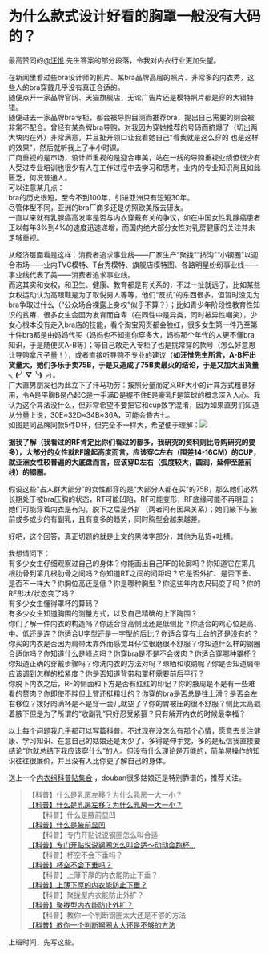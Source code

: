 # 为什么款式设计好看的胸罩一般没有大码的？

最高赞同的[@汪惟](//www.zhihu.com/people/ffbe1e25d78aa1aa39b6baf6a6a5c781) 先生答案的部分段落，令我对内衣行业更加失望。  

在新闻里看过些bra设计师的照片、某bra品牌高层的照片、非常多的内衣秀，这些人的bra穿戴几乎没有真正合适的。  
随便点开一家品牌官网、天猫旗舰店，无论广告片还是模特照片都是穿的大错特错。  
随便进去一家品牌bra专柜，都会被导购目测而推荐bra，提出自己需要的则会被非常不配合。曾经有某杂牌bra导购，对我因为穿她推荐的号码而挤爆了（切出两大块肉在外）非常满意，并且扯开领口让我看她自己“看我就是这么穿的 也是这样的效果”，然后就听我上了半小时课。  
厂商重视的是市场，设计师重视的是迎合审美，站在一线的导购重视业绩但很少有人受过专业培训也很少有人在工作过程中去学习和思考。业内的专业知识尚且如此匮乏，何况普通人。  
可以注意某几点：  
bra的历史很短，至今不到100年，引进亚洲只有短短30年。  
尽管体型不同，亚洲的bra厂商多还是仿照欧美版去研发。  
一直以来就有乳腺癌高发率是否与内衣穿戴有关的争议，如在中国女性乳腺癌患者正以每年3%到4%的速度迅速递增，而国内绝大部分女性对乳房健康的关注并未足够重视。  

从经济层面看是这样：消费者追求事业线——厂家生产“聚拢”“挤沟”“小钢圈”以迎合市场——业内TVC模特、T台秀模特、旗舰店模特图、各路明星纷纷事业线——事业线代表了美——消费者追求事业线。  
而这其实和女权，和卫生、健康、教育都是有关系的，不过一扯就远了。比如某些女权运动认为高跟鞋是为了取悦男人等等，他们“反抗”的东西很多，但暂时没见为bra争取过什么（“公众场合裸露上身权”似乎不算？）；比如青少年阶段性教育性知识的贫瘠，很多女生会因为发育而自卑（在同性中是异类，同时被异性嘲笑），少女心根本没有走入bra店的技能，看个淘宝网页都会脸红，很多女生第一件乃至第十件bra都是由妈妈代买（妈妈也不知道你穿多大，妈妈那个年代的人更不懂bra知识，于是随便买A-B等）；等自己敢走入专柜了也是挑常穿的款号（怎么好意思让导购拿尺子量！），或者直接听导购不专业的建议（**如汪惟先生所言，A-B杯出货量大，她们多乐于卖75B，于是又造成了75B卖最火的结论，于是又加大出货量╮(╯▽╰)╭**）。  
广大直男朋友也为此立下了汗马功劳：按照分量而定义RF大小的计算方式粗暴好用，令A是平胸B是凸起C是一手满D是握不住E是豪乳F是篮球的概念深入人心。我认为这个算法没什么，但非常希望不要把它和cup数字混淆，因为如果直男们知道从分量上说，30E≈32D≈34B≈36A，可能会昏古七。  
如图是同品牌同款5件D杯，但完全不一样大，希望便于理解：![](https://pic4.zhimg.com/50/4340b4c74f42f3b523ee7e98bd810690_b.jpg)  

**据我了解（我看过的RF肯定比你们看过的都多，我研究的资料则比导购研究的要多），大部分的女性就RF隆起高度而言，应该穿C左右（围差14-16CM）的CUP，就亚洲女性较普遍的大底盘而言，应该穿D左右（弧度较大，圆润，延伸至腋前线）的钢圈。**  

假设这些“占人群大部分”的女性都穿的是“大部分人都在买”的75B，那么她们必然长期处于被bra压胸的状态，RT可能凹陷，RF可能变形，RF底缘可能不再明显；她们可能穿着内衣是有沟，脱下之后是外扩（两者间有因果关系）；她们腋下与腋前或多或少的有副乳，且有变多的趋势，同时胸型会越来越差。  

好吧，这个回答，真正切题的就是上文的黑体字部分，其他为私货+吐槽。  

我想请问下：  
有多少女生仔细观察过自己的身体？你能画出自己RF的轮廓吗？你知道它在第几根肋骨到第几根肋骨之间吗？你知道RT之间的间距吗？它是否外扩、是否下垂、是否不一样大？你胸位高还是低？你是哪种胸型？你这些年内衣尺码变了吗？你的RF形状/状态变了吗？  
有多少女生懂得罩杯的算码？  
有多少女生知道胸围的测量方式，以及自己精确的上下胸围？  
你们了解一件内衣的构造吗？你适合穿高侧比还是低侧比？你适合的鸡心位是高、中、低还是连？你适合U字型还是一字型的后比？你适合穿有土台的还是没有的？你买的内衣是否因为肩带太靠外而感觉耳仔位很磨很不舒服？你知道什么样的钢圈合适你吗？你知道什么是峰点吗？你穿bra是不是不会拨肉？你适合穿哪种罩杯？  
你知道正确的穿戴步骤吗？你洗内衣的方法对吗？晾晒和收纳呢？你是否知道肩带应该调到怎样的松紧度？你是否知道背带和罩杯需要前后平行？  
你脱下内衣之后，RF的侧面和下方是否有红红的印记？你的腋周是不是有一些难看的赘肉？你即使不胖但上臂还挺粗壮的？你穿的bra是否总是往上滑？是否会左右移位？拨好肉满杯是不是穿一会儿就空了？你的胃被压的很不舒服？侧比太高戳着腋下但是为了所谓的“收副乳”只好忍受紧箍？只有解开内衣的时候最幸福？  

以上每个问题我几乎都可以写篇科普。不过现在没怎么有那个心情，愿意去关注健康、学习知识、在意自己的姑娘还是太少了。多得是伸手党，多的是私信我直接要结论“你就总结下我应该穿什么”的人。但没有什么理论是万能的，简单易操作的知识往往很廉价，并且没有人比你更了解自己的身体。  

送上一个[内衣组科普贴集合](http://www.douban.com/note/271919525/) ，douban很多姑娘还是特别靠谱的，推荐关注。  

> 【科普】什么是乳房左移？为什么乳房一大一小？  
> [【科普】什么是乳房左移？为什么乳房一大一小？](http://www.douban.com/group/topic/37288361/)  
> 　　【科普】什么是腋前显凹  
> [【科普】什么是腋前显凹](http://www.douban.com/group/topic/37260108/)  
> 　　【科普】专门开贴说说钢圈怎么叫合适  
> [【科普】专门开贴说说钢圈怎么叫合适～动动会跑杯...](http://www.douban.com/group/topic/31843682/)  
> 　　【科普】杯空不会下垂吗？  
> [【科普】杯空不会下垂吗？](http://www.douban.com/group/topic/37250111/)  
> 　　【科普】上薄下厚的内衣能防止下垂？  
> [【科普】上薄下厚的内衣能防止下垂？](http://www.douban.com/group/topic/37259098/)  
> 　　【科普】聚拢型内衣能防止外扩？  
> [【科普】聚拢型内衣能防止外扩？](http://www.douban.com/group/topic/37259117/)  
> 　　【科普】教你一个判断钢圈太大还是不够的方法  
> [【科普】教你一个判断钢圈太大还是不够的方法](http://www.douban.com/group/topic/37171872/)

上班时间，先写这些。